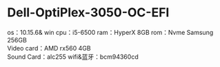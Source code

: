 # Dell-OptiPlex-3050-OC-EFI
os：10.15.6& win
cpu：i5-6500 
ram：HyperX 8GB 
rom：Nvme Samsung 256GB  
Video card：AMD rx560 4GB  
Sound Card：alc255
wifi&蓝牙：bcm94360cd
